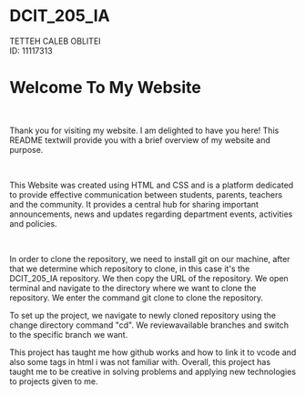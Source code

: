 # DCIT_205_IA

TETTEH CALEB OBLITEI<br>
ID: 11117313<br>

<h1>Welcome To My Website</h1><br>
<p>Thank you for visiting my website. I am delighted to have you here! This README textwill provide you with a brief overview of my website and purpose.</p><br>
<p>This Website was created using HTML and CSS and is a platform dedicated to provide effective communication between students, parents, teachers and the community. It provides a central hub for sharing important announcements, news and updates regarding department events, activities and policies.</p><br>
<p>In order to clone the repository, we need to install git on our machine, after that we determine which repository to clone, in this case it's the DCIT_205_IA repository. We then copy the URL of the repository. We open terminal and navigate to the directory where we want to clone the repository. We enter the command git clone <repository url> to clone the repository.</p> To set up the project, we navigate to newly cloned repository using the change directory command "cd". We reviewavailable branches and switch to the specific branch we want.<br>
<p>This project has taught me how github works and how to link it to vcode and also some tags in html i was not familiar with. Overall, this project has taught me to be creative in solving problems and applying new technologies to projects given to me.</p>
